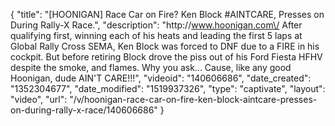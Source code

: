 {
    "title": "[HOONIGAN] Race Car on Fire? Ken Block #AINTCARE, Presses on During Rally-X Race.",
    "description": "http:\/\/www.hoonigan.com\/ After qualifying first, winning each of his heats and leading the first 5 laps at Global Rally Cross SEMA, Ken Block was forced to DNF due to a FIRE in his cockpit. But before retiring Block drove the piss out of his Ford Fiesta HFHV despite the smoke, and flames. Why you ask... Cause, like any good Hoonigan, dude AIN'T CARE!!!",
    "videoid": "140606686",
    "date_created": "1352304677",
    "date_modified": "1519937326",
    "type": "captivate",
    "layout": "video",
    "url": "\/v\/hoonigan-race-car-on-fire-ken-block-aintcare-presses-on-during-rally-x-race\/140606686"
}
